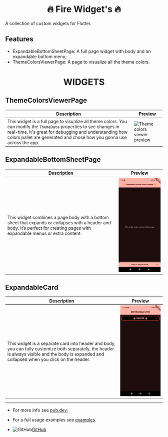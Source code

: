 <h1 align="center">🔥 Fire Widget's 🔥</h1>

A collection of custom widgets for Flutter.

## Features

- ExpandableBottomSheetPage: A full page widget with body and an expandable bottom menu;
- ThemeColorsViewerPage: A page to visualize all the theme colors.

<h1 align="center">WIDGETS</h1>

## ThemeColorsViewerPage

| **Description** | **Preview** |
|-----------------|------------|
| This widget is a full page to visualize all theme colors. You can modify the `ThemeData` properties to see changes in real-time. It's great for debugging and understanding how colors pallet are generated and chose how you gonna use across the app. | <img src="assets/ThemeColorsViewers.gif" alt="Theme colors viewer preview"/> |

## ExpandableBottomSheetPage

| **Description** | **Preview** |
|-----------------|------------|
| This widget combines a page body with a bottom sheet that expands or collapses with a header and body. It’s perfect for creating pages with expandable menus or extra content. | <img src="assets/ExpandableBottomSheet.gif" alt="Expandable bottom sheet preview"/> |

## ExpandableCard

| **Description** | **Preview** |
|-----------------|------------|
| This widget is a separate card into header and body, you can fully customize both separately, the header is always visible and the body is expanded and collapsed when you click on the header. | <img src="assets/ExpandableCard.gif" alt="Expandable Card preview"/> |

***
- For more info see [pub.dev](https://pub.dev/packages/fire_widgets);
- For a full usage examples see [examples](https://pub.dev/packages/fire_widgets/example).

- ![GitHub](https://img.shields.io/badge/GitHub-%23121011.svg?style=for-the-badge&logo=github&logoColor=white)[GitHub](https://github.com/gustavoomart)
